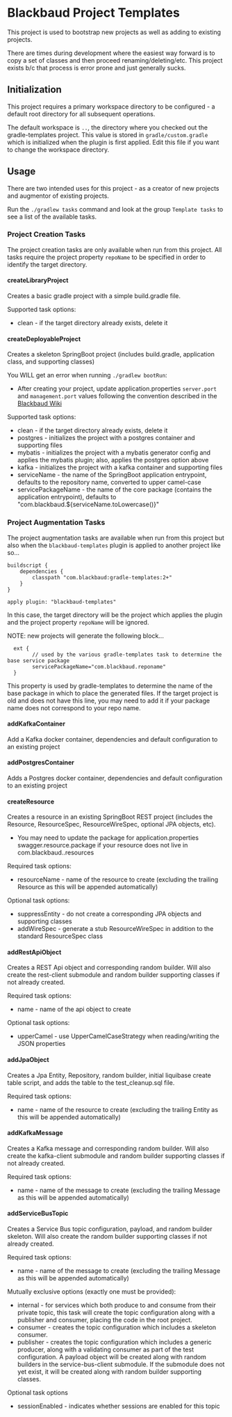 # Blackbaud Project Templates

This project is used to bootstrap new projects as well as adding to existing projects.  

There are times during development where the easiest way forward is to copy a set of classes and then proceed 
renaming/deleting/etc.  This project exists b/c that process is error prone and just generally sucks.


## Initialization

This project requires a primary workspace directory to be configured - a default root directory for all subsequent operations.

The default workspace is `..`, the directory where you checked out the gradle-templates project.  This value is stored
in `gradle/custom.gradle` which is initialized when the plugin is first applied.  Edit this file if you want to change 
the workspace directory.


## Usage

There are two intended uses for this project - as a creator of new projects and augmentor of existing projects.

Run the `./gradlew tasks` command and look at the group `Template tasks` to see a list of the available tasks.


### Project Creation Tasks

The project creation tasks are only available when run from this project.  All tasks require the project property
`repoName` to be specified in order to identify the target directory.  

#### createLibraryProject

Creates a basic gradle project with a simple build.gradle file.

Supported task options:
* clean - if the target directory already exists, delete it

#### createDeployableProject

Creates a skeleton SpringBoot project (includes build.gradle, application class, and supporting classes)

You WILL get an error when running `./gradlew bootRun`:
* After creating your project, update application.properties `server.port` and `management.port` values following
the convention described in the [Blackbaud Wiki](https://wiki.blackbaud.com/display/LUM/Microservice+Port+Mapping+Registry)

Supported task options:
* clean - if the target directory already exists, delete it
* postgres - initializes the project with a postgres container and supporting files
* mybatis - initializes the project with a mybatis generator config and applies the mybatis plugin; also, applies the postgres option above
* kafka - initializes the project with a kafka container and supporting files
* serviceName - the name of the SpringBoot application entrypoint, defaults to the repository name, converted to upper camel-case
* servicePackageName - the name of the core package (contains the application entrypoint), defaults to "com.blackbaud.${serviceName.toLowercase()}"

### Project Augmentation Tasks

The project augmentation tasks are available when run from this project but also when the `blackbaud-templates` plugin
is applied to another project like so...  
```
buildscript {
    dependencies {
        classpath "com.blackbaud:gradle-templates:2+"
    }
}

apply plugin: "blackbaud-templates"
```

In this case, the target directory will be the project which applies the plugin and the project property `repoName` 
will be ignored.

NOTE: new projects will generate the following block...
```
  ext {
        // used by the various gradle-templates task to determine the base service package
        servicePackageName="com.blackbaud.reponame"
  }
```
This property is used by gradle-templates to determine the name of the base package in which to place the generated files.
If the target project is old and does not have this line, you may need to add it if your package name
does not correspond to your repo name.


#### addKafkaContainer

Add a Kafka docker container, dependencies and default configuration to an existing project

#### addPostgresContainer

Adds a Postgres docker container, dependencies and default configuration to an existing project

#### createResource

Creates a resource in an existing SpringBoot REST project (includes the Resource, ResourceSpec, ResourceWireSpec, optional JPA objects, etc).
* You may need to update the package for application.properties swagger.resource.package if your resource does not live in com.blackbaud.<servicePackageName>.resources

Required task options:
* resourceName - name of the resource to create (excluding the trailing Resource as this will be appended automatically)

Optional task options:
* suppressEntity - do not create a corresponding JPA objects and supporting classes
* addWireSpec - generate a stub ResourceWireSpec in addition to the standard ResourceSpec class

#### addRestApiObject

Creates a REST Api object and corresponding random builder.  Will also create the rest-client submodule and random 
builder supporting classes if not already created.

Required task options:
* name - name of the api object to create

Optional task options:
* upperCamel - use UpperCamelCaseStrategy when reading/writing the JSON properties

#### addJpaObject

Creates a Jpa Entity, Repository, random builder, initial liquibase create table script, and adds the table to the test_cleanup.sql file.

Required task options:
* name - name of the resource to create (excluding the trailing Entity as this will be appended automatically)

#### addKafkaMessage

Creates a Kafka message and corresponding random builder.  Will also create the kafka-client submodule and random
builder supporting classes if not already created.

Required task options:
* name - name of the message to create (excluding the trailing Message as this will be appended automatically)

#### addServiceBusTopic

Creates a Service Bus topic configuration, payload, and random builder skeleton.  Will also create the random
builder supporting classes if not already created.

Required task options:
* name - name of the message to create (excluding the trailing Message as this will be appended automatically)

Mutually exclusive options (exactly one must be provided):
* internal - for services which both produce to and consume from their private topic, this task will create the 
topic configuration along with a publisher and consumer, placing the code in the root project.
* consumer - creates the topic configuration which includes a skeleton consumer.
* publisher - creates the topic configuration which includes a generic producer, along with a validating consumer 
as part of the test configuration.  A payload object will be created along with random builders in the service-bus-client
submodule.  If the submodule does not yet exist, it will be created along with random builder supporting classes.


Optional task options
* sessionEnabled - indicates whether sessions are enabled for this topic
